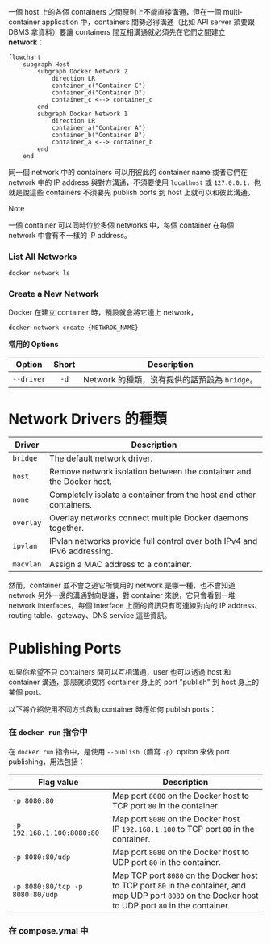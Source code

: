 一個 host 上的各個 containers 之間原則上不能直接溝通，但在一個 multi-container application 中，containers 間勢必得溝通（比如 API server 須要跟 DBMS 拿資料）要讓 containers 間互相溝通就必須先在它們之間建立 **network**：

```mermaid
flowchart
    subgraph Host
        subgraph Docker Network 2
            direction LR
            container_c("Container C")
            container_d("Container D")
            container_c <--> container_d
        end
        subgraph Docker Network 1
            direction LR
            container_a("Container A")
            container_b("Container B")
            container_a <--> container_b
        end
    end
```

同一個 network 中的 containers 可以用彼此的 container name 或者它們在 network 中的 IP address 與對方溝通，不須要使用 `localhost` 或 `127.0.0.1`，也就是說這些 containers 不須要先 publish ports 到 host 上就可以和彼此溝通。

>[!Note]
>一個 container 可以同時位於多個 networks 中，每個 container 在每個 network 中會有不一樣的 IP address。

### List All Networks

```bash
docker network ls
```

### Create a New Network

Docker 在建立 container 時，預設就會將它連上 network，

```bash
docker network create {NETWROK_NAME}
```

**常用的 Options**

|Option|Short|Description|
|---|:-:|---|
|`--driver`|`-d`|Network 的種類，沒有提供的話預設為 `bridge`。|

# Network Drivers 的種類

|Driver|Description|
|---|---|
|`bridge`|The default network driver.|
|`host`|Remove network isolation between the container and the Docker host.|
|`none`|Completely isolate a container from the host and other containers.|
|`overlay`|Overlay networks connect multiple Docker daemons together.|
|`ipvlan`|IPvlan networks provide full control over both IPv4 and IPv6 addressing.|
|`macvlan`|Assign a MAC address to a container.|

然而，container 並不會之道它所使用的 network 是哪一種，也不會知道 network 另外一邊的溝通對向是誰，對 container 來說，它只會看到一堆 network interfaces，每個 interface 上面的資訊只有可連線對向的 IP address、routing table、gateway、DNS service 這些資訊。

# Publishing Ports

如果你希望不只 containers 間可以互相溝通，user 也可以透過 host 和 container 溝通，那麼就須要將 container 身上的 port "publish" 到 host 身上的某個 port。

以下將介紹使用不同方式啟動 container 時應如何 publish ports：

### 在 `docker run` 指令中

在 `docker run` 指令中，是使用 `--publish`（簡寫 `-p`）option 來做 port publishing，用法包括：

|Flag value|Description|
|---|---|
|`-p 8080:80`|Map port `8080` on the Docker host to TCP port `80` in the container.|
|`-p 192.168.1.100:8080:80`|Map port `8080` on the Docker host IP `192.168.1.100` to TCP port `80` in the container.|
|`-p 8080:80/udp`|Map port `8080` on the Docker host to UDP port `80` in the container.|
|`-p 8080:80/tcp -p 8080:80/udp`|Map TCP port `8080` on the Docker host to TCP port `80` in the container, and map UDP port `8080` on the Docker host to UDP port `80` in the container.|

### 在 compose.ymal 中
